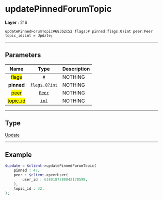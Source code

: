# updatePinnedForumTopic

**Layer** : 216

```tl
updatePinnedForumTopic#683b2c52 flags:# pinned:flags.0?int peer:Peer topic_id:int = Update;
```

---

## Parameters

| Name | Type | Description |
| :---: | :---: | :--- |
| <mark>flags</mark> | [`#`](type/#) | NOTHING |
| **pinned** | [`flags.0?int`](type/int) | NOTHING |
| <mark>peer</mark> | [`Peer`](type/Peer) | NOTHING |
| <mark>topic_id</mark> | [`int`](type/int) | NOTHING |

---

## Type

[Update](type/Update)

---

## Example

```php
$update = $client->updatePinnedForumTopic(
	pinned : 47,
	peer : $client->peerUser(
		user_id : 6380187280042170598,
	),
	topic_id : 32,
);
```